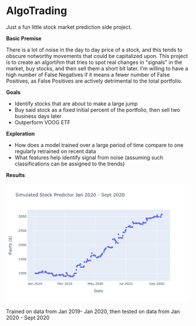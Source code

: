 # AlgoTrading
Just a fun little stock market prediction side project.

**Basic Premise**

There is a lot of noise in the day to day price of a stock, and this tends to obscure notworthy movements that could be capitalized upon. This project is to create an algortihm that tries to spot real changes in "signals" in the market, buy stocks, and then sell them a short bit later. I'm willing to have a high number of False Negatives if it means a fewer number of False Positives, as False Positives are actively detrimental to the total portfolio.

**Goals**
 - Identify stocks that are about to make a large jump
 - Buy said stock as a fixed initial percent of the portfolio, then sell two business days later
 - Outperform VOOG ETF
 
 **Exploration**
 - How does a model trained over a large period of time compare to one regularly retrained on recent data
 - What features help identify signal from noise (assuming such classifications can be assigned to the trends)
 
 **Results**
 
 ![](/Images/TestPredictorPlot.png)
 
 Trained on data from Jan 2019- Jan 2020, then tested on data from Jan 2020 - Sept 2020
